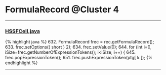 # FormulaRecord @Cluster 4

***

### [HSSFCell.java](https://searchcode.com/codesearch/view/15642303/)
{% highlight java %}
632. FormulaRecord frec = rec.getFormulaRecord();
633. frec.setOptions(( short ) 2);
634. frec.setValue(0);
644. for (int i=0, iSize=frec.getNumberOfExpressionTokens(); i<iSize; i++) {
645.     frec.popExpressionToken();
651.     frec.pushExpressionToken(ptg[ k ]);
{% endhighlight %}

***

